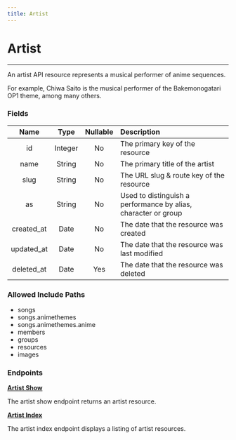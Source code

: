 ```yaml
---
title: Artist
---
```


# Artist

---

An artist API resource represents a musical performer of anime sequences.

For example, Chiwa Saito is the musical performer of the Bakemonogatari OP1 theme, among many others.

### Fields

|    Name    |  Type   | Nullable | Description                                                     |
| :--------: | :-----: | :------: | :-------------------------------------------------------------- |
| id         | Integer | No       | The primary key of the resource                                 |
| name       | String  | No       | The primary title of the artist                                 |
| slug       | String  | No       | The URL slug & route key of the resource                        |
| as         | String  | No       | Used to distinguish a performance by alias, character or group  |
| created_at | Date    | No       | The date that the resource was created                          |
| updated_at | Date    | No       | The date that the resource was last modified                    |
| deleted_at | Date    | Yes      | The date that the resource was deleted                          |

### Allowed Include Paths

* songs
* songs.animethemes
* songs.animethemes.anime
* members
* groups
* resources
* images

### Endpoints

**[Artist Show](/artist/show/)**

The artist show endpoint returns an artist resource.

**[Artist Index](/artist/index/)**

The artist index endpoint displays a listing of artist resources.